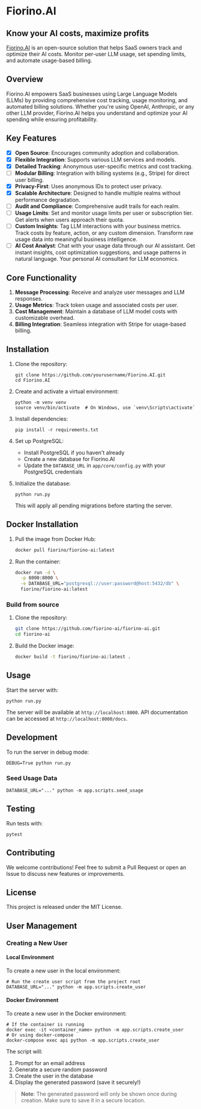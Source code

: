 # Fiorino.AI

## Know your AI costs, maximize profits

[Fiorino.AI](https://fiorinoai.tech) is an open-source solution that helps SaaS owners track and optimize their AI costs. Monitor per-user LLM usage, set spending limits, and automate usage-based billing.

## Overview

Fiorino.AI empowers SaaS businesses using Large Language Models (LLMs) by providing comprehensive cost tracking, usage monitoring, and automated billing solutions. Whether you're using OpenAI, Anthropic, or any other LLM provider, Fiorino.AI helps you understand and optimize your AI spending while ensuring profitability.

## Key Features

- [x] **Open Source**: Encourages community adoption and collaboration.
- [x] **Flexible Integration**: Supports various LLM services and models.
- [x] **Detailed Tracking**: Anonymous user-specific metrics and cost tracking.
- [ ] **Modular Billing**: Integration with billing systems (e.g., Stripe) for direct user billing.
- [x] **Privacy-First**: Uses anonymous IDs to protect user privacy.
- [x] **Scalable Architecture**: Designed to handle multiple realms without performance degradation.
- [ ] **Audit and Compliance**: Comprehensive audit trails for each realm.
- [ ] **Usage Limits**: Set and monitor usage limits per user or subscription tier. Get alerts when users approach their quota.
- [ ] **Custom Insights**: Tag LLM interactions with your business metrics. Track costs by feature, action, or any custom dimension. Transform raw usage data into meaningful business intelligence.
- [ ] **AI Cost Analyst**: Chat with your usage data through our AI assistant. Get instant insights, cost optimization suggestions, and usage patterns in natural language. Your personal AI consultant for LLM economics.

## Core Functionality

1. **Message Processing**: Receive and analyze user messages and LLM responses.
2. **Usage Metrics**: Track token usage and associated costs per user.
3. **Cost Management**: Maintain a database of LLM model costs with customizable overhead.
4. **Billing Integration**: Seamless integration with Stripe for usage-based billing.

## Installation

1. Clone the repository:

   ```
   git clone https://github.com/yourusername/Fiorino.AI.git
   cd Fiorino.AI
   ```

2. Create and activate a virtual environment:

   ```
   python -m venv venv
   source venv/bin/activate  # On Windows, use `venv\Scripts\activate`
   ```

3. Install dependencies:

   ```
   pip install -r requirements.txt
   ```

4. Set up PostgreSQL:

   - Install PostgreSQL if you haven't already
   - Create a new database for Fiorino.AI
   - Update the `DATABASE_URL` in `app/core/config.py` with your PostgreSQL credentials

5. Initialize the database:
   ```
   python run.py
   ```
   This will apply all pending migrations before starting the server.

## Docker Installation

1. Pull the image from Docker Hub:

   ```bash
   docker pull fiorino/fiorino-ai:latest
   ```

2. Run the container:
   ```bash
   docker run -d \
     -p 8000:8000 \
     -e DATABASE_URL="postgresql://user:password@host:5432/db" \
     fiorino/fiorino-ai:latest
   ```

### Build from source

1. Clone the repository:

   ```bash
   git clone https://github.com/fiorino-ai/fiorino-ai.git
   cd fiorino-ai
   ```

2. Build the Docker image:
   ```bash
   docker build -t fiorino/fiorino-ai:latest .
   ```

## Usage

Start the server with:

```
python run.py
```

The server will be available at `http://localhost:8000`. API documentation can be accessed at `http://localhost:8000/docs`.

## Development

To run the server in debug mode:

```
DEBUG=True python run.py
```

### Seed Usage Data

```
DATABASE_URL="..." python -m app.scripts.seed_usage
```

## Testing

Run tests with:

```
pytest
```

## Contributing

We welcome contributions! Feel free to submit a Pull Request or open an Issue to discuss new features or improvements.

## License

This project is released under the MIT License.

## User Management

### Creating a New User

#### Local Environment

To create a new user in the local environment:

```
# Run the create user script from the project root
DATABASE_URL="..." python -m app.scripts.create_user
```

#### Docker Environment

To create a new user in the Docker environment:

```
# If the container is running
docker exec -it <container_name> python -m app.scripts.create_user
# Or using docker-compose
docker-compose exec api python -m app.scripts.create_user
```

The script will:

1. Prompt for an email address
2. Generate a secure random password
3. Create the user in the database
4. Display the generated password (save it securely!)

> **Note**: The generated password will only be shown once during creation. Make sure to save it in a secure location.
